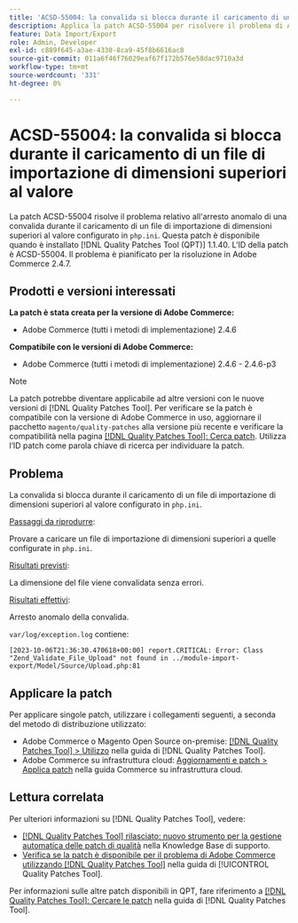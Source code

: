 ```yaml
---
title: 'ACSD-55004: la convalida si blocca durante il caricamento di un file di importazione di dimensioni superiori al valore'
description: Applica la patch ACSD-55004 per risolvere il problema di Adobe Commerce in cui si verifica un arresto anomalo della convalida durante il caricamento di un file di importazione più grande del valore configurato in "php.ini".
feature: Data Import/Export
role: Admin, Developer
exl-id: c889f645-a3ae-4330-8ca9-45f8b6616ac8
source-git-commit: 011a6f46f76029eaf67f172b576e58dac9710a3d
workflow-type: tm+mt
source-wordcount: '331'
ht-degree: 0%

---
```


# ACSD-55004: la convalida si blocca durante il caricamento di un file di importazione di dimensioni superiori al valore

La patch ACSD-55004 risolve il problema relativo all&#39;arresto anomalo di una convalida durante il caricamento di un file di importazione di dimensioni superiori al valore configurato in `php.ini`. Questa patch è disponibile quando è installato [!DNL Quality Patches Tool (QPT)] 1.1.40. L’ID della patch è ACSD-55004. Il problema è pianificato per la risoluzione in Adobe Commerce 2.4.7.

## Prodotti e versioni interessati

**La patch è stata creata per la versione di Adobe Commerce:**

* Adobe Commerce (tutti i metodi di implementazione) 2.4.6

**Compatibile con le versioni di Adobe Commerce:**

* Adobe Commerce (tutti i metodi di implementazione) 2.4.6 - 2.4.6-p3

>[!NOTE]
>
>La patch potrebbe diventare applicabile ad altre versioni con le nuove versioni di [!DNL Quality Patches Tool]. Per verificare se la patch è compatibile con la versione di Adobe Commerce in uso, aggiornare il pacchetto `magento/quality-patches` alla versione più recente e verificare la compatibilità nella pagina [[!DNL Quality Patches Tool]: Cerca patch](https://experienceleague.adobe.com/tools/commerce-quality-patches/index.html?lang=it). Utilizza l’ID patch come parola chiave di ricerca per individuare la patch.

## Problema

La convalida si blocca durante il caricamento di un file di importazione di dimensioni superiori al valore configurato in `php.ini`.

<u>Passaggi da riprodurre</u>:

Provare a caricare un file di importazione di dimensioni superiori a quelle configurate in `php.ini`.

<u>Risultati previsti</u>:

La dimensione del file viene convalidata senza errori.

<u>Risultati effettivi</u>:

Arresto anomalo della convalida.

`var/log/exception.log` contiene:

```
[2023-10-06T21:36:30.470618+00:00] report.CRITICAL: Error: Class "Zend_Validate_File_Upload" not found in ../module-import-export/Model/Source/Upload.php:81
```

## Applicare la patch

Per applicare singole patch, utilizzare i collegamenti seguenti, a seconda del metodo di distribuzione utilizzato:

* Adobe Commerce o Magento Open Source on-premise: [[!DNL Quality Patches Tool] > Utilizzo](/help/tools/quality-patches-tool/usage.md) nella guida di [!DNL Quality Patches Tool].
* Adobe Commerce su infrastruttura cloud: [Aggiornamenti e patch > Applica patch](https://experienceleague.adobe.com/docs/commerce-cloud-service/user-guide/develop/upgrade/apply-patches.html?lang=it) nella guida Commerce su infrastruttura cloud.

## Lettura correlata

Per ulteriori informazioni su [!DNL Quality Patches Tool], vedere:

* [[!DNL Quality Patches Tool] rilasciato: nuovo strumento per la gestione automatica delle patch di qualità](https://experienceleague.adobe.com/it/docs/commerce-operations/tools/quality-patches-tool/quality-patches-tool-to-self-serve-quality-patches) nella Knowledge Base di supporto.
* [Verifica se la patch è disponibile per il problema di Adobe Commerce utilizzando  [!DNL Quality Patches Tool]](/help/tools/quality-patches-tool/patches-available-in-qpt/check-patch-for-magento-issue-with-magento-quality-patches.md) nella guida di [!UICONTROL Quality Patches Tool].


Per informazioni sulle altre patch disponibili in QPT, fare riferimento a [[!DNL Quality Patches Tool]: Cercare le patch](https://experienceleague.adobe.com/tools/commerce-quality-patches/index.html?lang=it) nella guida di [!DNL Quality Patches Tool].
